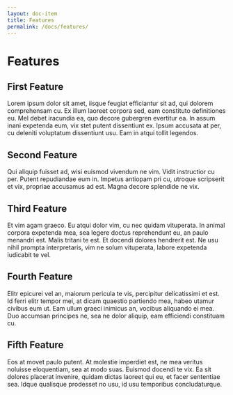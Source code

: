 ```yaml
---
layout: doc-item
title: Features
permalink: /docs/features/
---
```


# Features

## First Feature

Lorem ipsum dolor sit amet, iisque feugiat efficiantur sit ad, qui dolorem comprehensam cu. Ex illum laoreet corpora sed, eam constituto definitiones eu. Mel debet iracundia ea, quo decore gubergren evertitur ea. In assum inani expetenda eum, vix stet putent dissentiunt ex. Ipsum accusata at per, cu deleniti voluptatum dissentiunt usu. Eam in atqui tollit legendos.

## Second Feature

Qui aliquip fuisset ad, wisi euismod vivendum ne vim. Vidit instructior cu per. Putent repudiandae eum in. Impetus antiopam pri cu, utroque scripserit et vix, propriae accusamus ad est. Magna decore splendide ne vix.

## Third Feature

Et vim agam graeco. Eu atqui dolor vim, cu nec quidam vituperata. In animal corpora expetenda mea, sea legere doctus reprehendunt eu, an paulo menandri est. Malis tritani te est. Et docendi dolores hendrerit est. Ne usu nihil prompta interpretaris, vim ne solum vituperata, labore expetenda iudicabit te vel.

## Fourth Feature

Elitr epicurei vel an, maiorum pericula te vis, percipitur delicatissimi et est. Id ferri elitr tempor mei, at dicam quaestio partiendo mea, habeo utamur civibus eum ut. Eam ullum graeci inimicus an, vocibus aliquando ei mea. Duo accumsan principes ne, sea ne dolor aliquip, eam efficiendi constituam cu.

## Fifth Feature

Eos at movet paulo putent. At molestie imperdiet est, ne mea veritus noluisse eloquentiam, sea at modo suas. Euismod docendi te vix. Ea sit dolores placerat invenire, quidam dictas laoreet qui eu, et facer sententiae sea. Idque qualisque prodesset no usu, id usu temporibus concludaturque.